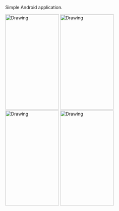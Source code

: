  Simple Android application.

<img src="http://wp.me/a1pOPZ-2W" alt="Drawing" style="width: 170px;height: 300px"/>
<img src="http://wp.me/a1pOPZ-2X" alt="Drawing" style="width: 170px;height: 300px"/>
<img src="http://wp.me/a1pOPZ-2Y" alt="Drawing" style="width: 170px;height: 300px"/>
<img src="http://wp.me/a1pOPZ-30" alt="Drawing" style="width: 170px;height: 300px"/>
